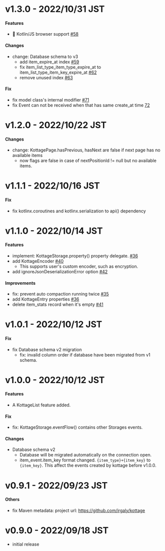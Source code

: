 # v1.3.0 - 2022/10/31 JST

#### Features

* :tada: Kotlin/JS browser support [#58](https://github.com/irgaly/kottage/pull/58)

#### Changes

* change: Database schema to v3
  * add item_expire_at index [#59](https://github.com/irgaly/kottage/pull/59)
  * fix item_list_type_item_type_expire_at to
    item_list_type_item_key_expire_at [#62](https://github.com/irgaly/kottage/pull/61)
  * remove unused index [#63](https://github.com/irgaly/kottage/pull/63)

#### Fix

* fix model class's internal modifier [#71](https://github.com/irgaly/kottage/pull/71)
* fix Event can not be received when that has same create_at
  time [72](https://github.com/irgaly/kottage/pull/72)

# v1.2.0 - 2022/10/22 JST

#### Changes

* change: KottagePage.hasPrevious, hasNext are false if next page has no available items
  * now flags are false in case of nextPositionId != null but no available items.

# v1.1.1 - 2022/10/16 JST

#### Fix

* fix kotlinx.coroutines and kotlinx.serialization to api() dependency

# v1.1.0 - 2022/10/14 JST

#### Features

* implement: KottageStorage.property() property
  delegate. [#36](https://github.com/irgaly/kottage/pull/36)
* add KottageEncoder [#40](https://github.com/irgaly/kottage/pull/40)
  * This supports user's custom encoder, such as encryption.
* add ignoreJsonDeserializationError option [#42](https://github.com/irgaly/kottage/pull/42)

#### Improvements

* fix: prevent auto compaction running twice [#35](https://github.com/irgaly/kottage/pull/35)
* add KottageEntry properties [#36](https://github.com/irgaly/kottage/pull/36)
* delete item_stats record when it's empty [#41](https://github.com/irgaly/kottage/pull/41)

# v1.0.1 - 2022/10/12 JST

#### Fix

* fix Database schema v2 migration
  * fix: invalid column order if database have been migrated from v1 schema.

# v1.0.0 - 2022/10/12 JST

#### Features

* A KottageList feature added.

#### Fix

* fix: KottageStorage.eventFlow() contains other Storages events.

#### Changes

* Database schema v2
  * Database will be migrated automatically on the connection open.
  * item_event.item_key format changed. `{item_type}+{item_key}` to `{item_key}`. This affect the
    events created by kottage before v1.0.0.

# v0.9.1 - 2022/09/23 JST

#### Others

* fix Maven metadata: project url: https://github.com/irgaly/kottage

# v0.9.0 - 2022/09/18 JST

* initial release
